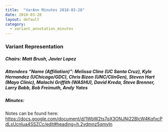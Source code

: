 ```yaml
---
title:  "VarAnn Minutes 2018-03-28"
date: 2018-03-28
layout: default
category:
  - variant_annotation_minutes
---
```


### Variant Representation 
##### Chairs: Matt Brush, Javier Lopez
##### Attendees “Name (Affiliation)”: Melissa Cline (UC Santa Cruz), Kyle Hernandez (UChicago/GDC), Chris Bizon (UNC/ClinGen), Steven Hart (Mayo Clinic), Malachi Griffith (WASHU), David Kreda, Steve Brenner, Larry Babb, Bob Freimuth, Andy Yates


##### Minutes:

Notes can be found here: https://docs.google.com/document/d/1WbW2ts7qX3ONJNj22BlcW4KqfxcPdLsUcnlua4SSZCc/edit#heading=h.2vdmnz5qmyln 
